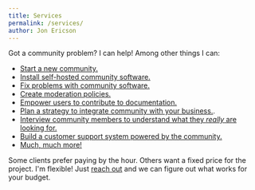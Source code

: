 ```yaml
---
title: Services
permalink: /services/
author: Jon Ericson
---
```


Got a community problem? I can help! Among other things I can:

* [Start a new community.](https://jlericson.com/2021/08/19/community_startup.html)
* [Install self-hosted community software.](https://jlericson.com/2021/04/06/oracle_discourse.html)
* [Fix problems with community
  software.](https://jlericson.com/2021/03/11/solving_with_shell.html)
* [Create moderation policies.](https://jlericson.com/2020/09/15/cc_moderation.html)
* [Empower users to contribute to
  documentation.](https://jlericson.com/2022/04/04/docs2_contribution.html)
* [Plan a strategy to integrate community with your
  business.](https://jlericson.com/2022/05/23/community_product.html).
* [Interview community members to understand what they _really_ are
  looking for.](https://jlericson.com/2016/06/30/usability_tests.html)
* [Build a customer support system powered by the
  community.](https://jlericson.com/tag/support.html)
* [Much, much
  more!](https://jlericson.com/2021/03/23/2021_CMX_report.html)

Some clients prefer paying by the hour. Others want a fixed price for
the project. I'm flexible! Just [reach out](/contact/) and we can
figure out what works for your budget.
